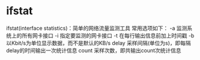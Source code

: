 # ifstat

ifstat(interface statistics)：简单的网络流量监测工具
常用选项如下：
-a 监测系统上的所有网卡接口
-i 指定要监测的网卡接口
-t 在每行输出信息前加上时间戳
-b 以Kbit/s为单位显示数据，而不是默认的KB/s
delay 采样间隔(单位为s)，即每隔delay的时间输出一次统计信息
count 采样次数，即共输出count次统计信息
